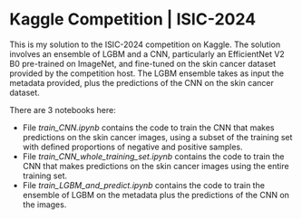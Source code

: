 # Kaggle Competition | ISIC-2024
This is my solution to the ISIC-2024 competition on Kaggle.
The solution involves an ensemble of LGBM and a CNN, particularly an EfficientNet V2 B0 pre-trained on ImageNet, and fine-tuned on the skin cancer dataset provided by the competition host.
The LGBM ensemble takes as input the metadata provided, plus the predictions of the CNN on the skin cancer dataset.

There are 3 notebooks here:
* File _train_CNN.ipynb_ contains the code to train the CNN that makes predictions on the skin cancer images, using a subset of the training set with defined proportions of negative and positive samples.
* File _train_CNN_whole_training_set.ipynb_ contains the code to train the CNN that makes predictions on the skin cancer images using the entire training set.
* File _train_LGBM_and_predict.ipynb_ contains the code to train the ensemble of LGBM on the metadata plus the predictions of the CNN on the images.
